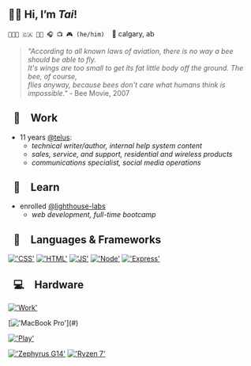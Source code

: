 ## 👋🏼 Hi, I’m *Tai*!
`👨🏻‍💻 🇨🇦 🏳️‍🌈 🎧 📺 🎮 (he/him)` &ensp; 📍 calgary, ab

> *"According to all known laws of aviation, there is no way a bee should be able to fly.\
> It's wings are too small to get its fat little body off the ground. The bee, of course,\
> flies anyway, because bees don't care what humans think is impossible."* - Bee Movie, 2007

## &ensp;💼&emsp;Work

- 11 years [@telus](https://github.com/telus):
  - *technical writer/author, internal help system content*
  - *sales, service, and support, residential and wireless products*
  - *communications specialist, social media operations*

## &ensp;📓&emsp;Learn

- enrolled [@lighthouse-labs](https://github.com/lighthouse-labs)
  - *web development, full-time bootcamp*

## &ensp;🔣&emsp;Languages & Frameworks

[!['CSS'](https://img.shields.io/badge/CSS3-1572B6?style=for-the-badge&logo=css3&logoColor=white)](#)
[!['HTML'](https://img.shields.io/badge/HTML5-E34F26?style=for-the-badge&logo=html5&logoColor=white)](#)
[!['JS'](https://img.shields.io/badge/JavaScript-323330?style=for-the-badge&logo=javascript&logoColor=F7DF1E)](#)
[!['Node'](https://img.shields.io/badge/Node.js-339933?style=for-the-badge&logo=nodedotjs&logoColor=white)](#)
[!['Express'](https://img.shields.io/badge/Express.js-000000?style=for-the-badge&logo=express&logoColor=white)](#)

## &ensp;💻&emsp;Hardware

[!['Work'](https://img.shields.io/badge/Professional_Device-008080?style=for-the-badge&logoColor=white)](#)

[!['MacBook Pro'](https://img.shields.io/badge/Apple-MacBook_Pro_(13",%20M1,%202021)-333333?style=for-the-badge&logo=apple&logoColor=white)](#)

[!['Play'](https://img.shields.io/badge/Personal_Device-008080?style=for-the-badge&logoColor=white)](#)

[!['Zephyrus G14'](https://img.shields.io/badge/rog-zephyrus%20g14-FF0029?style=for-the-badge&logo=republic-of-gamers&logoColor=white)](#)
[!['Ryzen 7'](https://img.shields.io/badge/AMD-Ryzen_7_5800HS-ED1C24?style=for-the-badge&logo=amd&logoColor=white)](#)

<!-- ## 💻 &ensp; Software, Systems & Tools

[!['GSheets'](https://img.shields.io/badge/Google%20Sheets-34A853?style=for-the-badge&logo=google-sheets&logoColor=white)](#)
[!['Jira'](https://img.shields.io/badge/Jira-0052CC?style=for-the-badge&logo=Jira&logoColor=white)](#)
[!['MSOffice'](https://img.shields.io/badge/Microsoft_Office-D83B01?style=for-the-badge&logo=microsoft-office&logoColor=white)](#) -->

<!-- ## &ensp;📈&emsp;Stats

<a href="#"><img src="https://github-readme-stats.vercel.app/api?username=tai-de&hide_title=true&theme=onedark&count_private=true&hide=prs,issues&show_icons=true" /></a>

<a href="#"><img src="https://github-readme-stats.vercel.app/api/top-langs/?username=tai-de&hide_title=true&layout=compact&theme=onedark&card_width=445" /></a> -->
